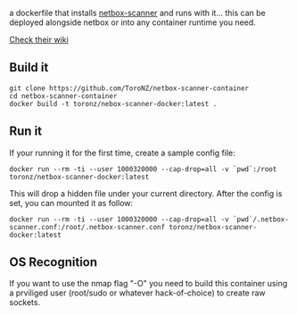 a dockerfile that installs [netbox-scanner](https://github.com/forkd/netbox-scanner) and runs with it... this can be deployed alongside netbox or into any container runtime you need.

[Check their wiki](https://pypi.org/project/netbox-scanner/)

## Build it

```
git clone https://github.com/ToroNZ/netbox-scanner-container
cd netbox-scanner-container
docker build -t toronz/nebox-scanner-docker:latest .
```

## Run it

If your running it for the first time, create a sample config file:

```docker run --rm -ti --user 1000320000 --cap-drop=all -v `pwd`:/root toronz/netbox-scanner-docker:latest```

This will drop a hidden file under your current directory. After the config is set, you can mounted it as follow:

```docker run --rm -ti --user 1000320000 --cap-drop=all -v `pwd`/.netbox-scanner.conf:/root/.netbox-scanner.conf toronz/netbox-scanner-docker:latest```

## OS Recognition

If you want to use the nmap flag "-O" you need to build this container using a prviliged user (root/sudo or whatever hack-of-choice) to create raw sockets.